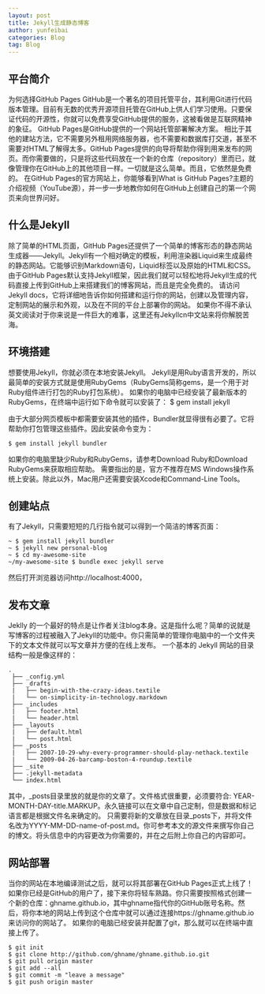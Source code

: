 ```yaml
---
layout: post
title: Jekyll生成静态博客
author: yunfeibai
categories: Blog
tag: Blog
---
```

## 平台简介
为何选择GitHub Pages
GitHub是一个著名的项目托管平台，其利用Git进行代码版本管理。目前有无数的优秀开源项目托管在GitHub上供人们学习使用。只要保证代码的开源性，你就可以免费享受GitHub提供的服务，这被看做是互联网精神的象征。
GitHub Pages是GitHub提供的一个网站托管部署解决方案。 相比于其他的建站方法，它不需要另外租用网络服务器，也不需要和数据库打交道，甚至不需要对HTML了解得太多。GitHub Pages提供的向导将帮助你得到用来发布的网页。而你需要做的，只是将这些代码放在一个新的仓库（repository）里而已，就像管理你在GitHub上的其他项目一样。一切就是这么简单。而且，它依然是免费的。
在GitHub Pages的官方网站上，你能够看到What is GitHub Pages?主题的介绍视频（YouTube源），并一步一步地教你如何在GitHub上创建自己的第一个网页来向世界问好。

## 什么是Jekyll
除了简单的HTML页面，GitHub Pages还提供了一个简单的博客形态的静态网站生成器——Jekyll。Jekyll有一个相对确定的模板，利用渲染器Liquid来生成最终的静态网站。它能够识别Markdown语句，Liquid标签以及原始的HTML和CSS。
由于GitHub Pages默认支持Jekyll框架，因此我们就可以轻松地将Jekyll生成的代码直接上传到GitHub上来搭建我们的博客网站，而且是完全免费的。
请访问Jekyll docs，它将详细地告诉你如何搭建和运行你的网站，创建以及管理内容，定制网站的展示和外观，以及在不同的平台上部署你的网站。
如果你不得不承认英文阅读对于你来说是一件巨大的难事，这里还有Jekyllcn中文站来将你解脱苦海。

## 环境搭建
想要使用Jekyll，你就必须在本地安装Jekyll。
Jekyll是用Ruby语言开发的，所以最简单的安装方式就是使用RubyGems（RubyGems简称gems，是一个用于对Ruby组件进行打包的Ruby打包系统）。
如果你的电脑中已经安装了最新版本的RubyGems，在终端中运行如下命令就可以安装了：
$ gem install jekyll

由于大部分网页模板中都需要安装其他的插件，Bundler就显得很有必要了。它将帮助你打包管理这些插件。因此安装命令变为：
```
$ gem install jekyll bundler
```

如果你的电脑里缺少Ruby和RubyGems，请参考Download Ruby和Download RubyGems来获取相应帮助。
需要指出的是，官方不推荐在MS Windows操作系统上安装。除此以外，Mac用户还需要安装Xcode和Command-Line Tools。
## 创建站点
有了Jekyll，只需要短短的几行指令就可以得到一个简洁的博客页面：
```
~ $ gem install jekyll bundler
~ $ jekyll new personal-blog
~ $ cd my-awesome-site
~/my-awesome-site $ bundle exec jekyll serve
```

然后打开浏览器访问http://localhost:4000，

## 发布文章
Jeklly 的一个最好的特点是让作者关注blog本身。这是指什么呢？简单的说就是写博客的过程被融入了Jekyll的功能中。你只需简单的管理你电脑中的一个文件夹下的文本文件就可以写文章并方便的在线上发布。
一个基本的 Jekyll 网站的目录结构一般是像这样的：
```
.
 ├── _config.yml
 ├── _drafts
 |   ├── begin-with-the-crazy-ideas.textile
 |   └── on-simplicity-in-technology.markdown
 ├── _includes
 |   ├── footer.html
 |   └── header.html
 ├── _layouts
 |   ├── default.html
 |   └── post.html
 ├── _posts
 |   ├── 2007-10-29-why-every-programmer-should-play-nethack.textile
 |   └── 2009-04-26-barcamp-boston-4-roundup.textile
 ├── _site
 ├── .jekyll-metadata
 └── index.html
```
其中，_posts目录里放的就是你的文章了。文件格式很重要，必须要符合: YEAR-MONTH-DAY-title.MARKUP。永久链接可以在文章中自己定制，但是数据和标记语言都是根据文件名来确定的。
只需要将新的文章放在目录_posts下，并将文件名改为YYYY-MM-DD-name-of-post.md。你可参考本文的源文件来撰写你自己的博文。将头信息中的内容更改为你需要的，并在之后附上你自己的内容即可。
## 网站部署
当你的网站在本地编译测试之后，就可以将其部署在GitHub Pages正式上线了！
如果你已经是GitHub的用户了，接下来你将轻车熟路。你只需要按照格式创建一个新的仓库：ghname.github.io，其中ghname指代你的GitHub账号名称。然后，将你本地的网站上传到这个仓库中就可以通过连接https://ghname.github.io 来访问你的网站了。
如果你的电脑已经安装并配置了git，那么就可以在终端中直接上传了。
```
$ git init
$ git clone http://github.com/ghname/ghname.github.io.git
$ git pull origin master
$ git add --all
$ git commit -m "leave a message"
$ git push origin master
```
